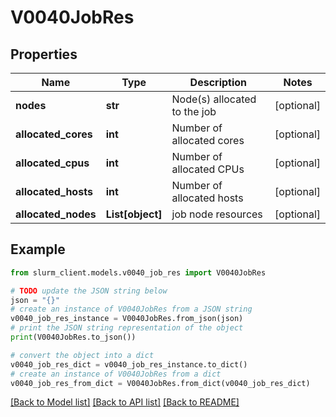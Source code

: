 # V0040JobRes


## Properties

Name | Type | Description | Notes
------------ | ------------- | ------------- | -------------
**nodes** | **str** | Node(s) allocated to the job | [optional] 
**allocated_cores** | **int** | Number of allocated cores | [optional] 
**allocated_cpus** | **int** | Number of allocated CPUs | [optional] 
**allocated_hosts** | **int** | Number of allocated hosts | [optional] 
**allocated_nodes** | **List[object]** | job node resources | [optional] 

## Example

```python
from slurm_client.models.v0040_job_res import V0040JobRes

# TODO update the JSON string below
json = "{}"
# create an instance of V0040JobRes from a JSON string
v0040_job_res_instance = V0040JobRes.from_json(json)
# print the JSON string representation of the object
print(V0040JobRes.to_json())

# convert the object into a dict
v0040_job_res_dict = v0040_job_res_instance.to_dict()
# create an instance of V0040JobRes from a dict
v0040_job_res_from_dict = V0040JobRes.from_dict(v0040_job_res_dict)
```
[[Back to Model list]](../README.md#documentation-for-models) [[Back to API list]](../README.md#documentation-for-api-endpoints) [[Back to README]](../README.md)


